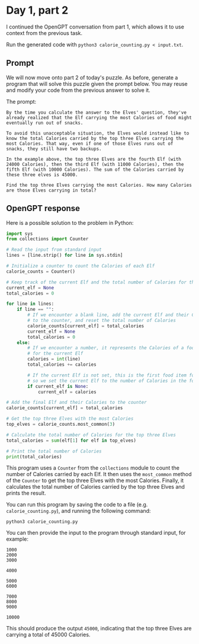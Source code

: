 # Day 1, part 2

I continued the OpenGPT conversation from part 1, which allows it to use context from the previous task.

Run the generated code with `python3 calorie_counting.py < input.txt`.

## Prompt

We will now move onto part 2 of today's puzzle.  As before, generate a program that will solve this puzzle given the prompt below.  You may reuse and modify your code from the previous answer to solve it.

The prompt:
```
By the time you calculate the answer to the Elves' question, they've already realized that the Elf carrying the most Calories of food might eventually run out of snacks.

To avoid this unacceptable situation, the Elves would instead like to know the total Calories carried by the top three Elves carrying the most Calories. That way, even if one of those Elves runs out of snacks, they still have two backups.

In the example above, the top three Elves are the fourth Elf (with 24000 Calories), then the third Elf (with 11000 Calories), then the fifth Elf (with 10000 Calories). The sum of the Calories carried by these three elves is 45000.

Find the top three Elves carrying the most Calories. How many Calories are those Elves carrying in total?
```

## OpenGPT response

Here is a possible solution to the problem in Python:

```python
import sys
from collections import Counter

# Read the input from standard input
lines = [line.strip() for line in sys.stdin]

# Initialize a counter to count the Calories of each Elf
calorie_counts = Counter()

# Keep track of the current Elf and the total number of Calories for that Elf
current_elf = None
total_calories = 0

for line in lines:
    if line == "":
        # If we encounter a blank line, add the current Elf and their Calories
        # to the counter, and reset the total number of Calories
        calorie_counts[current_elf] = total_calories
        current_elf = None
        total_calories = 0
    else:
        # If we encounter a number, it represents the Calories of a food item
        # for the current Elf
        calories = int(line)
        total_calories += calories

        # If the current Elf is not set, this is the first food item for the Elf
        # so we set the current Elf to the number of Calories in the food item
        if current_elf is None:
            current_elf = calories

# Add the final Elf and their Calories to the counter
calorie_counts[current_elf] = total_calories

# Get the top three Elves with the most Calories
top_elves = calorie_counts.most_common(3)

# Calculate the total number of Calories for the top three Elves
total_calories = sum(elf[1] for elf in top_elves)

# Print the total number of Calories
print(total_calories)
```

This program uses a `Counter` from the `collections` module to count the number of Calories carried by each Elf. It then uses the `most_common` method of the `Counter` to get the top three Elves with the most Calories. Finally, it calculates the total number of Calories carried by the top three Elves and prints the result.

You can run this program by saving the code to a file (e.g. `calorie_counting.py`), and running the following command:

```
python3 calorie_counting.py
```

You can then provide the input to the program through standard input, for example:

```
1000
2000
3000

4000

5000
6000

7000
8000
9000

10000
```

This should produce the output `45000`, indicating that the top three Elves are carrying a total of 45000 Calories.
